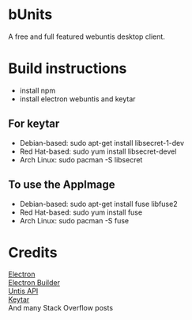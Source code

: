 # bUnits
A free and full featured webuntis desktop client.  

# Build instructions
- install npm
- install electron webuntis and keytar

## For keytar
- Debian-based: sudo apt-get install libsecret-1-dev
- Red Hat-based: sudo yum install libsecret-devel
- Arch Linux: sudo pacman -S libsecret

## To use the AppImage
- Debian-based: sudo apt-get install fuse libfuse2
- Red Hat-based: sudo yum install fuse
- Arch Linux: sudo pacman -S fuse

# Credits
[Electron](https://github.com/electron/electron)  
[Electron Builder](https://github.com/electron-userland/electron-builder)  
[Untis API](https://github.com/SchoolUtils/WebUntis)  
[Keytar](https://github.com/atom/node-keytar)  
And many Stack Overflow posts  
